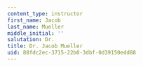 ```yaml
---
content_type: instructor
first_name: Jacob
last_name: Mueller
middle_initial: ''
salutation: Dr.
title: Dr. Jacob Mueller
uid: 88fdc2ec-3715-22b0-3dbf-0d39150edd88
---
```

